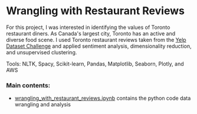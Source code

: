 # Wrangling with Restaurant Reviews

For this project, I was interested in identifying the values of Toronto restaurant diners. As Canada's largest city, Toronto has an active and diverse food scene. I used Toronto restaurant reviews taken from the [Yelp Dataset Challenge](https://www.yelp.com/dataset/challenge) and applied sentiment analysis, dimensionality reduction, and unsupervised clustering.

Tools: NLTK, Spacy, Scikit-learn, Pandas, Matplotlib, Seaborn, Plotly, and AWS

### Main contents:
- [wrangling_with_restaurant_reviews.ipynb](wrangling_with_restaurant_reviews.ipynb) contains the python code data wrangling and analysis
